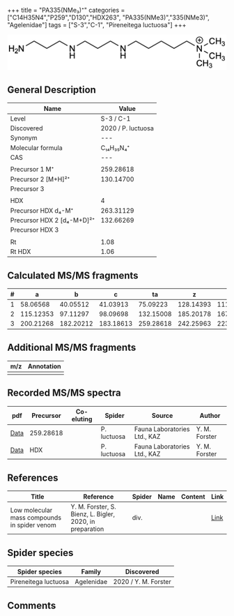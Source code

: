 +++
title = "PA335(NMe₃)⁺"
categories = ["C14H35N4","P259","D130","HDX263",
"PA335(NMe3)","335(NMe3)",
"Agelenidae"]
tags = ["S-3","C-1",
"Pireneitega luctuosa"]
+++

![](/img/PA335(NMe3).png)

## General Description

| Name                       | Value              |
|----------------------------|--------------------|
| Level                      | S-3 / C-1          |
| Discovered                 | 2020 / P. luctuosa |
| Synonym                    | ---                |
| Molecular formula          | C₁₄H₃₅N₄⁺                   |
| CAS                        | ---                |
|                            |                    |
| Precursor 1  M⁺         | 259.28618                   |
| Precursor 2 [M+H]²⁺       | 130.14700                   |
| Precursor 3                |                    |
|                            |                    |
| HDX                        | 4                   |
| Precursor HDX    d₄-M⁺   | 263.31129                   |
| Precursor HDX 2 [d₄-M+D]²⁺ | 132.66269                   |
| Precursor HDX 3            |                    |
|                            |                    |
| Rt                         | 1.08                   |
| Rt HDX                     | 1.06                   |

## Calculated MS/MS fragments

| # | a         | b         | c         | ta        | z         | y         | tz        |
|---|-----------|-----------|-----------|-----------|-----------|-----------|-----------|
| 1 | 58.06568 | 40.05512 | 41.03913 | 75.09223 | 128.14393 | 111.11738 | 146.17830 |
| 2 | 115.12353 | 97.11297 | 98.09698 | 132.15008 | 185.20178 | 167.16740 | 203.23615 |
| 3 | 200.21268 | 182.20212 | 183.18613 | 259.28618 | 242.25963 | 223.21743 | 260.29400 |

## Additional MS/MS fragments

| m/z | Annotation |
|-----|------------|
|     |            |

## Recorded MS/MS spectra

| pdf                                             | Precursor | Co-eluting | Spider      | Source                       | Author        |
|-------------------------------------------------|-----------|------------|-------------|------------------------------|---------------|
| [Data](/pdf/P-luctuosa/259_PA335(NMe3)_Pl.pdf) | 259.28618  |           | P. luctuosa | Fauna Laboratories Ltd., KAZ | Y. M. Forster |
| [Data](/pdf/P-luctuosa/259_PA335(NMe3)_Pl_HDX.pdf) | HDX  |           | P. luctuosa | Fauna Laboratories Ltd., KAZ | Y. M. Forster |


## References

| Title | Reference | Spider | Name | Content | Link |
|-------|-----------|--------|------|---------|------|
| Low molecular mass compounds in spider venom      | Y. M. Forster, S. Bienz, L. Bigler, 2020, in preparation          | div.       |   |   | [Link](unknown) |

## Spider species

| Spider species     | Family     | Discovered           |
|--------------------|------------|----------------------|
| Pireneitega luctuosa | Agelenidae | 2020 / Y. M. Forster |


## Comments
